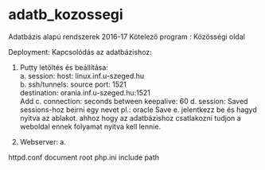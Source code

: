 # adatb_kozossegi
Adatbázis alapú rendszerek 2016-17 Kötelező program : Közösségi oldal

Deployment:
Kapcsolódás az adatbázishoz:  
1. Putty letöltés és beállítása:  
  a. session: host: linux.inf.u-szeged.hu  
  b. ssh/tunnels: source port: 1521  
                  destination: orania.inf.u-szeged.hu:1521  
                  Add 
  c. connection: seconds between keepalive: 60
  d. session: Saved sessions-hoz beirni egy nevet pl.: oracle
              Save
  e. jelentkezz be és hagyd nyitva az ablakot. ahhoz hogy az adatbázishoz csatlakozni tudjon a weboldal ennek folyamat nyitva kell lennie.

2. Webserver:
  a. 


httpd.conf document root
php.ini include path
